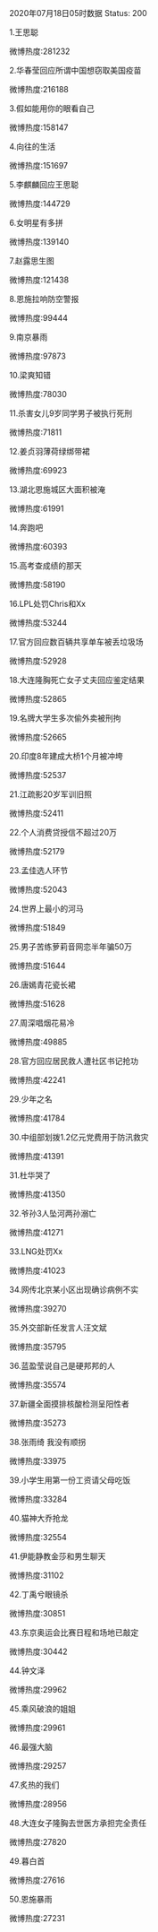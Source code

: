 2020年07月18日05时数据
Status: 200

1.王思聪

微博热度:281232

2.华春莹回应所谓中国想窃取美国疫苗

微博热度:216188

3.假如能用你的眼看自己

微博热度:158147

4.向往的生活

微博热度:151697

5.李麒麟回应王思聪

微博热度:144729

6.女明星有多拼

微博热度:139140

7.赵露思生图

微博热度:121438

8.恩施拉响防空警报

微博热度:99444

9.南京暴雨

微博热度:97873

10.梁爽知错

微博热度:78030

11.杀害女儿9岁同学男子被执行死刑

微博热度:71811

12.姜贞羽薄荷绿绑带裙

微博热度:69923

13.湖北恩施城区大面积被淹

微博热度:61991

14.奔跑吧

微博热度:60393

15.高考查成绩的那天

微博热度:58190

16.LPL处罚Chris和Xx

微博热度:53244

17.官方回应数百辆共享单车被丢垃圾场

微博热度:52928

18.大连隆胸死亡女子丈夫回应鉴定结果

微博热度:52865

19.名牌大学生多次偷外卖被刑拘

微博热度:52665

20.印度8年建成大桥1个月被冲垮

微博热度:52537

21.江疏影20岁军训旧照

微博热度:52411

22.个人消费贷授信不超过20万

微博热度:52179

23.孟佳选人环节

微博热度:52043

24.世界上最小的河马

微博热度:51849

25.男子苦练萝莉音网恋半年骗50万

微博热度:51644

26.唐嫣青花瓷长裙

微博热度:51628

27.周深唱烟花易冷

微博热度:49885

28.官方回应居民救人遭社区书记抢功

微博热度:42241

29.少年之名

微博热度:41784

30.中组部划拨1.2亿元党费用于防汛救灾

微博热度:41391

31.杜华哭了

微博热度:41350

32.爷孙3人坠河两孙溺亡

微博热度:41271

33.LNG处罚Xx

微博热度:41023

34.网传北京某小区出现确诊病例不实

微博热度:39270

35.外交部新任发言人汪文斌

微博热度:35795

36.蓝盈莹说自己是硬邦邦的人

微博热度:35574

37.新疆全面摸排核酸检测呈阳性者

微博热度:35273

38.张雨绮 我没有顺拐

微博热度:33975

39.小学生用第一份工资请父母吃饭

微博热度:33284

40.猫神大乔抢龙

微博热度:32554

41.伊能静教金莎和男生聊天

微博热度:31102

42.丁禹兮眼镜杀

微博热度:30851

43.东京奥运会比赛日程和场地已敲定

微博热度:30442

44.钟文泽

微博热度:29962

45.乘风破浪的姐姐

微博热度:29961

46.最强大脑

微博热度:29257

47.炙热的我们

微博热度:28956

48.大连女子隆胸去世医方承担完全责任

微博热度:27820

49.暮白首

微博热度:27616

50.恩施暴雨

微博热度:27231

